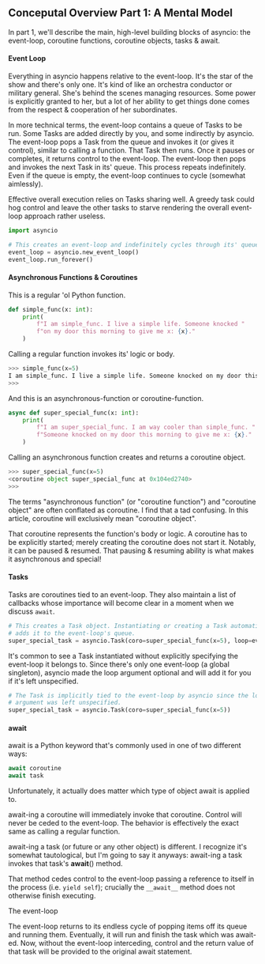 ## Conceputal Overview Part 1: A Mental Model

In part 1, we'll describe the main, high-level building blocks of asyncio: the event-loop, coroutine functions,
coroutine objects, tasks & await.

#### Event Loop

Everything in asyncio happens relative to the event-loop. It's the star of the show and there's only one. It's kind of like an orchestra conductor or military general. She's behind the scenes managing resources. Some power is explicitly granted to her, but a lot of her ability to get things done comes from the respect & cooperation of her subordinates.

In more technical terms, the event-loop contains a queue of Tasks to be run. Some Tasks are added directly by you, and some indirectly by asyncio. The event-loop pops a Task from the queue and invokes it (or gives it control), similar to calling a function. That Task then runs. Once it pauses or completes, it returns control to the event-loop. The event-loop then pops and invokes the next Task in its' queue. This process repeats indefinitely. Even if the queue is empty, the event-loop continues to cycle (somewhat aimlessly).

Effective overall execution relies on Tasks sharing well. A greedy task could hog control and leave the other tasks to starve rendering the overall event-loop approach rather useless. 

```python
import asyncio

# This creates an event-loop and indefinitely cycles through its' queue of tasks.
event_loop = asyncio.new_event_loop()
event_loop.run_forever()
```

#### Asynchronous Functions & Coroutines

This is a regular 'ol Python function.
```python
def simple_func(x: int):
    print(
        f"I am simple_func. I live a simple life. Someone knocked "
        f"on my door this morning to give me x: {x}."
    )
```

Calling a regular function invokes its' logic or body. 
```python
>>> simple_func(x=5)
I am simple_func. I live a simple life. Someone knocked on my door this morning to give me x: 5.
>>> 
```

And this is an asynchronous-function or coroutine-function.
```python
async def super_special_func(x: int):
    print(
        f"I am super_special_func. I am way cooler than simple_func. "
        f"Someone knocked on my door this morning to give me x: {x}."
    )
```

Calling an asynchronous function creates and returns a coroutine object.
```python
>>> super_special_func(x=5)
<coroutine object super_special_func at 0x104ed2740>
>>> 
```

The terms "asynchronous function" (or "coroutine function") and "coroutine object" are often conflated as coroutine. I find that a tad confusing. In this article, coroutine will exclusively mean "coroutine object". 

That coroutine represents the function's body or logic. A coroutine has to be explicitly started; merely creating the coroutine does not start it. Notably, it can be paused & resumed. That pausing & resuming ability is what makes it asynchronous and special!

#### Tasks

Tasks are coroutines tied to an event-loop. They also maintain a list of callbacks whose importance will become clear
in a moment when we discuss `await`. 

```python
# This creates a Task object. Instantiating or creating a Task automatically 
# adds it to the event-loop's queue.
super_special_task = asyncio.Task(coro=super_special_func(x=5), loop=event_loop)
```

It's common to see a Task instantiated without explicitly specifying the event-loop it belongs to. Since there's only one event-loop (a global singleton), asyncio made the loop argument optional and will add it for you if it's left unspecified.
```python
# The Task is implicitly tied to the event-loop by asyncio since the loop 
# argument was left unspecified.
super_special_task = asyncio.Task(coro=super_special_func(x=5))
```

#### await

await is a Python keyword that's commonly used in one of two different ways:
```python
await coroutine
await task
```

Unfortunately, it actually does matter which type of object await is applied to.

await-ing a coroutine will immediately invoke that coroutine. Control will never be ceded 
to the event-loop. The behavior is effectively the exact same as calling a regular function.

await-ing a task (or future or any other object) is different. I recognize it's somewhat tautological, but I'm 
going to say it anyways: await-ing a task invokes that task's __await__() method. 

That method cedes control to the event-loop passing a reference to itself in the process (i.e. `yield self`); crucially the 
`__await__` method does not otherwise finish executing. 

The event-loop 

The event-loop returns to its endless cycle of popping items off its queue and running them. 
Eventually, it will run and finish the task which was await-ed. Now, without the event-loop interceding,
control and the return value of that task will be provided to the original await statement.